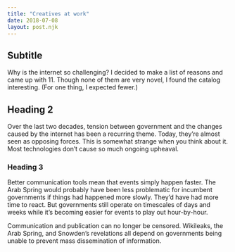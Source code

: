 ```yaml
---
title: "Creatives at work"
date: 2018-07-08
layout: post.njk
---
```


## Subtitle

Why is the internet so challenging? I decided to make a list of reasons and came up with 11. Though none of them are very novel, I found the catalog interesting. (For one thing, I expected fewer.)


## Heading 2

Over the last two decades, tension between government and the changes caused by the internet has been a recurring theme. Today, they’re almost seen as opposing forces. This is somewhat strange when you think about it. Most technologies don’t cause so much ongoing upheaval.

### Heading 3

Better communication tools mean that events simply happen faster. The Arab Spring would probably have been less problematic for incumbent governments if things had happened more slowly. They’d have had more time to react. But governments still operate on timescales of days and weeks while it’s becoming easier for events to play out hour-by-hour.

Communication and publication can no longer be censored. Wikileaks, the Arab Spring, and Snowden’s revelations all depend on governments being unable to prevent mass dissemination of information.
